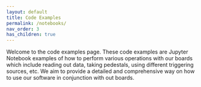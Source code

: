 ```yaml
---
layout: default
title: Code Examples
permalink: /notebooks/
nav_order: 3
has_children: true
---
```


Welcome to the code examples page. These code examples are Jupyter Notebook examples of how to perform various operations with our boards which include reading out data, taking pedestals, using different triggering sources, etc. We aim to provide a detailed and comprehensive way on how to use our software in conjunction with out boards.
